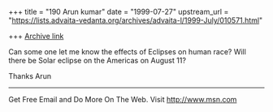 +++
title = "190 Arun kumar"
date = "1999-07-27"
upstream_url = "https://lists.advaita-vedanta.org/archives/advaita-l/1999-July/010571.html"

+++
[Archive link](https://lists.advaita-vedanta.org/archives/advaita-l/1999-July/010571.html)

Can some one let me know the effects of Eclipses on human race? Will there
be Solar eclipse on the Americas on August 11?

Thanks
Arun


_______________________________________________________________
Get Free Email and Do More On The Web. Visit http://www.msn.com

